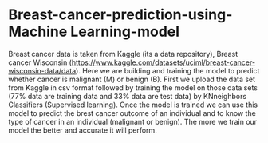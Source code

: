 # Breast-cancer-prediction-using-Machine Learning-model
Breast cancer data is taken from Kaggle (its a data repository), Breast cancer Wisconsin (https://www.kaggle.com/datasets/uciml/breast-cancer-wisconsin-data/data). Here we are building and training the model to predict whether cancer is malignant (M) or benign (B).
First we upload the data set from Kaggle in csv format followed by training the model on those data sets (77% data are training data and 33% data are test data) by KNneighbors Classifiers (Supervised learning).
Once the model is trained we can use this model to predict the brest cancer outcome of an individual and to know the type of cancer in an individual (malignant or benign).
The more we train our model the better and accurate it will perform.
